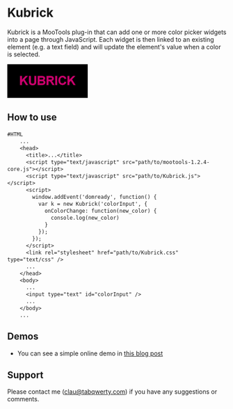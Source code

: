 Kubrick
===========

Kubrick is a MooTools plug-in that can add one or more color picker widgets into a page through JavaScript. Each widget is then linked to an existing element (e.g. a text field) and will update the element's value when a color is selected.

![Screenshot](http://github.com/clau/Kubrick/raw/master/kubrick.png)

How to use
----------

	#HTML
        ...
        <head>
          <title>...</title>
          <script type="text/javascript" src="path/to/mootools-1.2.4-core.js"></script>
          <script type="text/javascript" src="path/to/Kubrick.js"></script>
          <script>
            window.addEvent('domready', function() {
              var k = new Kubrick('colorInput', {
                onColorChange: function(new_color) {
                  console.log(new_color)
                }
              });
            });
          </script>
          <link rel="stylesheet" href="path/to/Kubrick.css" type="text/css" />
          ...
        </head>
        <body>
          ...
          <input type="text" id="colorInput" />
          ...
        </body>
        ...

Demos
----------

- You can see a simple online demo in [this blog post](http://tabqwerty.com/2010/07/01/colour-me-kubrick.html)

Support
-----------
Please contact me (clau@tabqwerty.com) if you have any suggestions or comments.